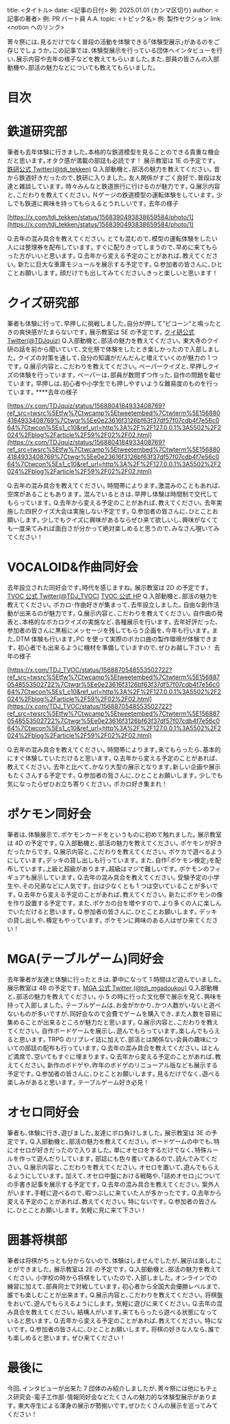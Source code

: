 title: <タイトル>
date: <記事の日付> 例: 2025.01.01 (カンマ区切り)
author: <記事の著者> 例: PR パート員 A.A.
topic: <トピック名> 例: 製作セクション
link: <notion へのリンク>

菁々祭には､見るだけでなく普段の活動を体験できる｢体験型展示｣があるのをご存じでしょうか｡この記事では､体験型展示を行っている団体へインタビューを行い､展示内容や去年の様子などを教えてもらいました｡また､部員の皆さんの入部動機や､部活の魅力などについても教えてもらいました｡

# 目次

# 鉄道研究部

筆者も去年体験に行きました｡本格的な鉄道模型を見ることのできる貴重な機会だと思います｡オタク感が満載の部誌も必読です！
展示教室は 1E の予定です｡
[鉄研公式 Twitter(@tdj_tekken)](https://x.com/tdj_tekken)
Q.入部動機と､部活の魅力を教えてください｡
昔から鉄道好きだったので､鉄研に入りました｡ 友人関係がすごく良好で､普段は友達と雑談しています｡ 時々みんなと鉄道旅行に行けるのが魅力です｡
Q.展示内容と､こだわりを教えてください｡
Ｎゲージの鉄道模型の運転体験をしています｡ 少しでも鉄道に興味を持ってもらえるとうれしいです｡
去年の様子

[https://x.com/tdj_tekken/status/1568390493838659584/photo/1](https://x.com/tdj_tekken/status/1568390493838659584/photo/1)

Q.去年の混み具合を教えてください｡
とても混むので､模型の運転体験をしたい人には整理券を配布しています｡ すぐに配りきってしまうので､早めに来てもらった方がいいと思います｡
Q.去年から変える予定のことがあれば､教えてください｡
新たに巨大な車庫モジュールを展示する予定です｡
Q.参加者の皆さんに､ひとことお願いします｡
顔だけでも出してみてください｡きっと楽しいと思います！

# クイズ研究部

筆者も体験に行って､早押しに挑戦しました｡自分が押して”ピコーン”と鳴ったときの爽快感がたまらないです｡
展示教室は 5E の予定です｡
[クイ研公式 Twitter(@TDJquiz)](https://x.com/TDJquiz)
Q.入部動機と､部活の魅力を教えてください｡
東大寺のクイ研の話を前から聞いていて､文化祭で体験をしたとき楽しかったので入部しました｡ クイズの対策を通して､自分の知識がだんだんと増えていくのが魅力の 1 つです｡
Q.展示内容と､こだわりを教えてください｡
ペーパークイズと､早押しクイズの体験を行っています｡ ペーパーは､部員が数問ずつ作った､自作の問題を載せています｡ 早押しは､初心者や小学生でも押しやすいような難易度のものを行っています｡
\*\*\*\*去年の様子

[https://x.com/TDJquiz/status/1568804184933408769?ref_src=twsrc%5Etfw%7Ctwcamp%5Etweetembed%7Ctwterm%5E1568804184933408769%7Ctwgr%5Ee0e23616f3126bf63f37df57f07cdb4f7e56c064%7Ctwcon%5Es1_c10&ref_url=http%3A%2F%2F127.0.0.1%3A5502%2F2024%2Fblog%2Farticle%2F59%2F02%2F02.html](https://x.com/TDJquiz/status/1568804184933408769?ref_src=twsrc%5Etfw%7Ctwcamp%5Etweetembed%7Ctwterm%5E1568804184933408769%7Ctwgr%5Ee0e23616f3126bf63f37df57f07cdb4f7e56c064%7Ctwcon%5Es1_c10&ref_url=http%3A%2F%2F127.0.0.1%3A5502%2F2024%2Fblog%2Farticle%2F59%2F02%2F02.html)

Q.去年の混み具合を教えてください｡
時間帯によります｡激混みのこともあれば､空席があることもあります｡ 混んでいるときは､早押し体験は時間制で交代してもらっています｡
Q.去年から変える予定のことがあれば､教えてください｡
去年実施した四択クイズ大会は実施しない予定です｡
Q.参加者の皆さんに､ひとことお願いします｡
少しでもクイズに興味があるならぜひ来て欲しいし､興味がなくても一度来てみれば面白さが分かって絶対楽しめると思うので､みなさん覗いてみてください！

# VOCALOID&作曲同好会

去年設立された同好会です｡時代を感じますね｡
展示教室は 2D の予定です｡
[TVOC 公式 Twitter(@TDJ_TVOC)](https://x.com/TDJ_TVOC)
[TVOC 公式 HP](https://tvoc.cloud-line.com/)
Q.入部動機と､部活の魅力を教えてください｡
ボカロ･作曲好きが集まって､去年設立しました｡ 自由な創作活動が出来るのが魅力です｡
Q.展示内容と､こだわりを教えてください｡
自作曲の発表と､本格的なボカロクイズの実施など､各種展示を行います｡ 去年好評だった､参加者の皆さんに黒板にメッセージを残してもらう企画を､今年も行います｡ また､DTM 体験も行います｡PC を使って実際のボカロ曲の製作環境が体験できます｡ 初心者でも出来るように機材を準備していますので､ぜひお越し下さい！
去年の様子

[https://x.com/TDJ_TVOC/status/1568870548553502722?ref_src=twsrc%5Etfw%7Ctwcamp%5Etweetembed%7Ctwterm%5E1568870548553502722%7Ctwgr%5Ee0e23616f3126bf63f37df57f07cdb4f7e56c064%7Ctwcon%5Es1_c10&ref_url=http%3A%2F%2F127.0.0.1%3A5502%2F2024%2Fblog%2Farticle%2F59%2F02%2F02.html](https://x.com/TDJ_TVOC/status/1568870548553502722?ref_src=twsrc%5Etfw%7Ctwcamp%5Etweetembed%7Ctwterm%5E1568870548553502722%7Ctwgr%5Ee0e23616f3126bf63f37df57f07cdb4f7e56c064%7Ctwcon%5Es1_c10&ref_url=http%3A%2F%2F127.0.0.1%3A5502%2F2024%2Fblog%2Farticle%2F59%2F02%2F02.html)

Q.去年の混み具合を教えてください｡
時間帯によります｡来てもらったら､基本的にすぐ体験していただけると思います｡
Q.去年から変える予定のことがあれば､教えてください｡
去年と比べて､かなり大型の展示となります｡新しい企画や展示もたくさんする予定です｡
Q.参加者の皆さんに､ひとことお願いします｡
少しでも気になったらぜひお立ち寄りください｡ ボカロ好き集まれ！

# ポケモン同好会

筆者は､体験展示で､ポケモンカードをというものに初めて触れました｡
展示教室は 4D の予定です｡
Q.入部動機と､部活の魅力を教えてください｡
ポケモンが好きだったからです｡
Q.展示内容と､こだわりを教えてください｡
ポケカで遊べるようにしています｡デッキの貸し出しも行っています｡ また､自作｢ポケモン検定｣を配布しています｡上級と超級があります｡超級はマジで難しいです｡ ポケモンのフィギュアも展示しています｡
Q.去年の混み具合を教えてください｡
受験予定の小学生や､その兄弟などに人気です｡ 台は少なくとも 1 つは空いていることが多いです｡
Q.去年から変える予定のことがあれば､教えてください｡
新たにポケモンの像を作り設置する予定です｡ また､ポケカの台を増やすので､より多くの人に楽しんでいただけると思います｡
Q.参加者の皆さんに､ひとことお願いします｡
デッキの貸し出しや､検定もやっています｡ ポケモンに興味のある人はぜひ来てください！

# MGA(テーブルゲーム)同好会

去年筆者が友達と体験に行ったときは､夢中になって 1 時間ほど遊んでいました｡
展示教室は 4B の予定です｡
[MGA 公式 Twitter (@tdj_mgadoukou)](https://x.com/tdj_mgadoukou)
Q.入部動機と､部活の魅力を教えてください｡
小 5 の時に行った文化祭で展示を見て､興味を持って入部しました｡ テーブルゲームは､お金がかかり､かつ人数がいないと遊べないものが多いですが､同好会なので会費でゲームを購入でき､また人数を容易に集めることが出来るところが魅力だと思います｡
Q.展示内容と､こだわりを教えてください｡
自作ボードゲームを展示し､遊んでもらっています｡楽しんでもらえると思います｡ TRPG のリプレイ誌に加えて､部活とは関係ない会員の趣味についての部誌の配布も行っています｡
Q.去年の混み具合を教えてください｡
ほとんど満席で､空いてもすぐに埋まります｡
Q.去年から変える予定のことがあれば､教えてください｡
新作のボドゲや､昨年のボドゲのリニューアル版なども展示する予定です｡
Q.参加者の皆さんに､ひとことお願いします｡
見るだけでなく､遊べる楽しみがあると思います｡ テーブルゲーム好き必見！

# オセロ同好会

筆者も､体験に行き､遊びました｡友達にボロ負けしました｡
展示教室は 3E の予定です｡
Q.入部動機と､部活の魅力を教えてください｡
ボードゲームの中でも､特にオセロが好きだったので入りました｡ 単にオセロをするだけでなく､特殊ルールを作って遊んだりしています｡ 部誌にも色々書いてあるので､読んでみてください｡
Q.展示内容と､こだわりを教えてください｡
オセロを置いて､遊んでもらえるようにしています｡ 加えて､オセロ中盤における戦略や､｢詰めオセロ｣についての手書き記事を展示する予定です｡
Q.去年の混み具合を教えてください｡
案外人がいます｡手軽に遊べるので､暇つぶしに来ていた人が多かったです｡
Q.去年から変える予定のことがあれば､教えてください｡
特にないです｡
Q.参加者の皆さんに､ひとことお願いします｡
気軽に見に来て下さい！

# 囲碁将棋部

筆者は将棋がちっとも分からないので､体験はしませんでしたが､展示は楽しむことができました｡
展示教室は 2E の予定です｡
Q.入部動機と､部活の魅力を教えてください｡
小学校の時から将棋をしていたので､入部しました｡ オンラインでの練習に加えて､部員同士で対戦しています｡ 初心者から全国大会優勝レベルまで､誰でも楽しむことが出来ます｡
Q.展示内容と､こだわりを教えてください｡
将棋盤をおいて､遊んでもらえるようにします｡ 気軽に遊びに来てください｡
Q.去年の混み具合を教えてください｡
結構人がいます｡来てもらったら遊べる状態になっていると思います｡
Q.去年から変える予定のことがあれば､教えてください｡
特にないです｡
Q.参加者の皆さんに､ひとことお願いします｡
将棋の好きな人なら､誰でも楽しめると思います｡ ぜひ来てください！

# 最後に

今回､インタビューが出来た 7 団体のみ紹介しましたが､菁々祭には他にもチェス研究会･電子工作部･情報同好会などたくさんの魅力的な体験型展示があります｡
東大寺生による渾身の展示が勢揃いです｡ぜひたくさんの展示を巡ってみてください！
